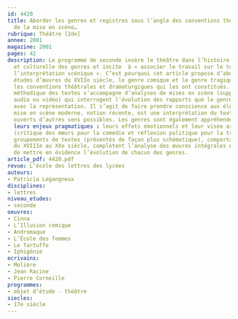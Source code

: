 ```yaml
---
id: 4420
title: Aborder les genres et registres sous l’angle des conventions théâtrales et
  de la mise en scène…
rubrique: Théâtre [2de]
annee: 2001
magazine: 2001
pages: 42
description: Le programme de seconde insère le théâtre dans l’histoire littéraire
  et culturelle des genres et incite  à « associer le travail sur le texte et sur
  l’interprétation scénique ». C’est pourquoi cet article propose d’aborder, par des
  études d’œuvres du XVIIe siècle, le genre comique et le genre tragique à travers
  les conventions théâtrales et dramaturgiques qui les ont constitués. La lecture
  méthodique des textes s’accompagne d’analyses de mises en scène (supports photo,
  audio ou vidéo) qui interrogent l’évolution des rapports que le genre entretient
  avec la représentation. Il s’agit de faire prendre conscience aux élèves que la
  mise en scène moderne, notion récente, est une interprétation du texte qui laisse
  ouverts d’autres sens possibles. Les genres sont également appréhendés à travers
  leurs enjeux pragmatiques : leurs effets émotionnels et leur visée argumentative
  (critique des mœurs pour la comédie et réflexion politique pour la tragédie). Des
  groupements de textes (présentés de façon plus schématique), comportant des œuvres
  du XVIIIe au XXe siècle, complètent l’analyse des œuvres intégrales et permettent
  de mettre en évidence l’évolution de chacun des genres.
article_pdf: 4420.pdf
revue: L’école des lettres des lycées
auteurs:
- Patricia Legangneux
disciplines:
- lettres
niveau_etudes:
- seconde
oeuvres:
- Cinna
- L’Illusion comique
- Andromaque
- L’École des femmes
- Le Tartuffe
- Iphigénie
ecrivains:
- Molière
- Jean Racine
- Pierre Corneille
programmes:
- objet d’étude - théâtre
siecles:
- 17e siècle
---
```

